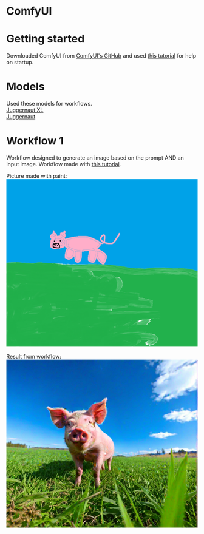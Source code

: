 # ComfyUI

# Getting started
Downloaded ComfyUI from [ComfyUI's GitHub](https://github.com/comfyanonymous/ComfyUI?tab=readme-ov-file)
and used [this tutorial](https://www.youtube.com/watch?v=Zko_s2LO9Wo) for help on startup. 

# Models
Used these models for workflows. <br>
[Juggernaut XL](https://civitai.com/models/133005?modelVersionId=456194)
<br>
[Juggernaut](https://civitai.com/models/46422/juggernaut)

# Workflow 1
Workflow designed to generate an image based on the prompt AND an input image. Workflow made with [this tutorial](https://stable-diffusion-art.com/comfyui/#Image-to-image_workflow).

Picture made with paint:
![Image made with paint](./Workflow_1/possu.png)

Result from workflow:
![Result from workflow](./Workflow_1/ComfyUI_00006_.png)

